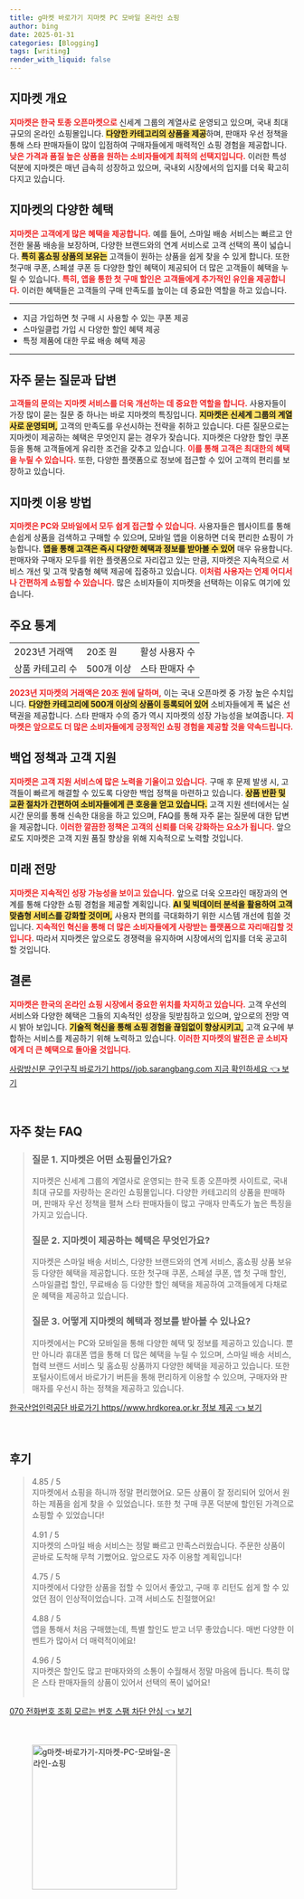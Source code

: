 ```yaml
---
title: g마켓 바로가기 지마켓 PC 모바일 온라인 쇼핑
author: bing
date: 2025-01-31
categories: [Blogging]
tags: [writing]
render_with_liquid: false
---
```



<h2 id='지마켓 개요'>지마켓 개요</h2>

<p><b><span style="color: #ee2323;">지마켓은 한국 토종 오픈마켓으로</span></b> 신세계 그룹의 계열사로 운영되고 있으며, 국내 최대 규모의 온라인 쇼핑몰입니다. <b><span style="background-color: #ffe066;">다양한 카테고리의 상품을 제공</span></b>하며, 판매자 우선 정책을 통해 스타 판매자들이 많이 입점하여 구매자들에게 매력적인 쇼핑 경험을 제공합니다. <b><span style="color: #ee2323;">낮은 가격과 품질 높은 상품을 원하는 소비자들에게 최적의 선택지입니다.</span></b> 이러한 특성 덕분에 지마켓은 매년 급속히 성장하고 있으며, 국내외 시장에서의 입지를 더욱 확고히 다지고 있습니다.</p>

<h2 id='지마켓의 다양한 혜택'>지마켓의 다양한 혜택</h2>

<p><b><span style="color: #ee2323;">지마켓은 고객에게 많은 혜택을 제공합니다.</span></b> 예를 들어, 스마일 배송 서비스는 빠르고 안전한 물품 배송을 보장하며, 다양한 브랜드와의 연계 서비스로 고객 선택의 폭이 넓습니다. <b><span style="background-color: #ffe066;">특히 홈쇼핑 상품의 보유는</span></b> 고객들이 원하는 상품을 쉽게 찾을 수 있게 합니다. 또한 첫구매 쿠폰, 스페셜 쿠폰 등 다양한 할인 혜택이 제공되어 더 많은 고객들이 혜택을 누릴 수 있습니다. <b><span style="color: #ee2323;">특히, 앱을 통한 첫 구매 할인은 고객들에게 추가적인 유인을 제공합니다.</span></b> 이러한 혜택들은 고객들의 구매 만족도를 높이는 데 중요한 역할을 하고 있습니다.</p>

<hr />

<ul>
    <li>지금 가입하면 첫 구매 시 사용할 수 있는 쿠폰 제공</li>
    <li>스마일클럽 가입 시 다양한 할인 혜택 제공</li>
    <li>특정 제품에 대한 무료 배송 혜택 제공</li>
</ul>

<hr />

<h2 id='자주 묻는 질문과 답변'>자주 묻는 질문과 답변</h2>

<p><b><span style="color: #ee2323;">고객들의 문의는 지마켓 서비스를 더욱 개선하는 데 중요한 역할을 합니다.</span></b> 사용자들이 가장 많이 묻는 질문 중 하나는 바로 지마켓의 특징입니다. <b><span style="background-color: #ffe066;">지마켓은 신세계 그룹의 계열사로 운영되며,</span></b> 고객의 만족도를 우선시하는 전략을 취하고 있습니다. 다른 질문으로는 지마켓이 제공하는 혜택은 무엇인지 묻는 경우가 잦습니다. 지마켓은 다양한 할인 쿠폰 등을 통해 고객들에게 유리한 조건을 갖추고 있습니다. <b><span style="color: #ee2323;">이를 통해 고객은 최대한의 혜택을 누릴 수 있습니다.</span></b> 또한, 다양한 플랫폼으로 정보에 접근할 수 있어 고객의 편리를 보장하고 있습니다.</p>

<h2 id='지마켓 이용 방법'>지마켓 이용 방법</h2>

<p><b><span style="color: #ee2323;">지마켓은 PC와 모바일에서 모두 쉽게 접근할 수 있습니다.</span></b> 사용자들은 웹사이트를 통해 손쉽게 상품을 검색하고 구매할 수 있으며, 모바일 앱을 이용하면 더욱 편리한 쇼핑이 가능합니다. <b><span style="background-color: #ffe066;">앱을 통해 고객은 즉시 다양한 혜택과 정보를 받아볼 수 있어</span></b> 매우 유용합니다. 판매자와 구매자 모두를 위한 플랫폼으로 자리잡고 있는 만큼, 지마켓은 지속적으로 서비스 개선 및 고객 맞춤형 혜택 제공에 집중하고 있습니다. <b><span style="color: #ee2323;">이처럼 사용자는 언제 어디서나 간편하게 쇼핑할 수 있습니다.</span></b> 많은 소비자들이 지마켓을 선택하는 이유도 여기에 있습니다.</p>

<h2 id='주요 통계'>주요 통계</h2>

<table>
    <tr>
        <td>2023년 거래액</td>
        <td>20조 원</td>
        <td>활성 사용자 수</td>
    </tr>
    <tr>
        <td>상품 카테고리 수</td>
        <td>500개 이상</td>
        <td>스타 판매자 수</td>
    </tr>
</table>

<p><b><span style="color: #ee2323;">2023년 지마켓의 거래액은 20조 원에 달하며,</span></b> 이는 국내 오픈마켓 중 가장 높은 수치입니다. <b><span style="background-color: #ffe066;">다양한 카테고리에 500개 이상의 상품이 등록되어 있어</span></b> 소비자들에게 폭 넓은 선택권을 제공합니다. 스타 판매자 수의 증가 역시 지마켓의 성장 가능성을 보여줍니다. <b><span style="color: #ee2323;">지마켓은 앞으로도 더 많은 소비자들에게 긍정적인 쇼핑 경험을 제공할 것을 약속드립니다.</span></b></p>

<h2 id='백업 정책과 고객 지원'>백업 정책과 고객 지원</h2>

<p><b><span style="color: #ee2323;">지마켓은 고객 지원 서비스에 많은 노력을 기울이고 있습니다.</span></b> 구매 후 문제 발생 시, 고객들이 빠르게 해결할 수 있도록 다양한 백업 정책을 마련하고 있습니다. <b><span style="background-color: #ffe066;">상품 반환 및 교환 절차가 간편하여 소비자들에게 큰 호응을 얻고 있습니다.</span></b> 고객 지원 센터에서는 실시간 문의를 통해 신속한 대응을 하고 있으며, FAQ를 통해 자주 묻는 질문에 대한 답변을 제공합니다. <b><span style="color: #ee2323;">이러한 깔끔한 정책은 고객의 신뢰를 더욱 강화하는 요소가 됩니다.</span></b> 앞으로도 지마켓은 고객 지원 품질 향상을 위해 지속적으로 노력할 것입니다.</p>

<h2 id='미래 전망'>미래 전망</h2>

<p><b><span style="color: #ee2323;">지마켓은 지속적인 성장 가능성을 보이고 있습니다.</span></b> 앞으로 더욱 오프라인 매장과의 연계를 통해 다양한 쇼핑 경험을 제공할 계획입니다. <b><span style="background-color: #ffe066;">AI 및 빅데이터 분석을 활용하여 고객 맞춤형 서비스를 강화할 것이며,</span></b> 사용자 편의를 극대화하기 위한 시스템 개선에 힘쓸 것입니다. <b><span style="color: #ee2323;">지속적인 혁신을 통해 더 많은 소비자들에게 사랑받는 플랫폼으로 자리매김할 것입니다.</span></b> 따라서 지마켓은 앞으로도 경쟁력을 유지하며 시장에서의 입지를 더욱 공고히 할 것입니다.</p>

<h2 id='결론'>결론</h2>

<p><b><span style="color: #ee2323;">지마켓은 한국의 온라인 쇼핑 시장에서 중요한 위치를 차지하고 있습니다.</span></b> 고객 우선의 서비스와 다양한 혜택은 그들의 지속적인 성장을 뒷받침하고 있으며, 앞으로의 전망 역시 밝아 보입니다. <b><span style="background-color: #ffe066;">기술적 혁신을 통해 쇼핑 경험을 끊임없이 향상시키고,</span></b> 고객 요구에 부합하는 서비스를 제공하기 위해 노력하고 있습니다. <b><span style="color: #ee2323;">이러한 지마켓의 발전은 곧 소비자에게 더 큰 혜택으로 돌아올 것입니다.</span></b></p>


<p><a class="click-button" title="사랑방신문 구인구직 바로가기 https//job.sarangbang.com 지금 확인하세요" href="https://aptwhite.github.io/posts/%EC%82%AC%EB%9E%91%EB%B0%A9%EC%8B%A0%EB%AC%B8-%EA%B5%AC%EC%9D%B8%EA%B5%AC%EC%A7%81-%EB%B0%94%EB%A1%9C%EA%B0%80%EA%B8%B0-httpsjob.sarangbang.com-%EC%A7%80%EA%B8%88-%ED%99%95%EC%9D%B8%ED%95%98%EC%84%B8%EC%9A%94/" rel="dofollow">사랑방신문 구인구직 바로가기 https//job.sarangbang.com 지금 확인하세요 👈 보기</a></p><br>
<h2 id='자주_찾는_FAQ'>자주 찾는 FAQ</h2>
<div itemscope="" itemtype="https://schema.org/FAQPage"> 
<blockquote> 
<div itemscope="" itemprop="mainEntity" itemtype="https://schema.org/Question"> 
<h3 itemprop="name">질문 1. 지마켓은 어떤 쇼핑몰인가요?</h3> 
<div itemscope="" itemprop="acceptedAnswer" itemtype="https://schema.org/Answer"> 
<span itemprop="text"> 
<p>지마켓은 신세계 그룹의 계열사로 운영되는 한국 토종 오픈마켓 사이트로, 국내 최대 규모를 자랑하는 온라인 쇼핑몰입니다. 다양한 카테고리의 상품을 판매하며, 판매자 우선 정책을 펼쳐 스타 판매자들이 많고 구매자 만족도가 높은 특징을 가지고 있습니다.</p> 
</span> 
</div> 
</div> 
<div itemscope="" itemprop="mainEntity" itemtype="https://schema.org/Question"> 
<h3 itemprop="name">질문 2. 지마켓이 제공하는 혜택은 무엇인가요?</h3> 
<div itemscope="" itemprop="acceptedAnswer" itemtype="https://schema.org/Answer"> 
<span itemprop="text"> 
<p>지마켓은 스마일 배송 서비스, 다양한 브랜드와의 연계 서비스, 홈쇼핑 상품 보유 등 다양한 혜택을 제공합니다. 또한 첫구매 쿠폰, 스페셜 쿠폰, 앱 첫 구매 할인, 스마일클럽 할인, 무료배송 등 다양한 할인 혜택을 제공하여 고객들에게 다채로운 혜택을 제공하고 있습니다.</p> 
</span> 
</div> 
</div> 
<div itemscope="" itemprop="mainEntity" itemtype="https://schema.org/Question"> 
<h3 itemprop="name">질문 3. 어떻게 지마켓의 혜택과 정보를 받아볼 수 있나요?</h3> 
<div itemscope="" itemprop="acceptedAnswer" itemtype="https://schema.org/Answer"> 
<span itemprop="text"> 
<p>지마켓에서는 PC와 모바일을 통해 다양한 혜택 및 정보를 제공하고 있습니다. 뿐만 아니라 휴대폰 앱을 통해 더 많은 혜택을 누릴 수 있으며, 스마일 배송 서비스, 협력 브랜드 서비스 및 홈쇼핑 상품까지 다양한 혜택을 제공하고 있습니다. 또한 포털사이트에서 바로가기 버튼을 통해 편리하게 이용할 수 있으며, 구매자와 판매자를 우선시 하는 정책을 제공하고 있습니다.</p> 
</span> 
</div> 
</div> 
</blockquote> 
</div>
<p><a class="click-button" title="한국산업인력공단 바로가기 https//www.hrdkorea.or.kr 정보 제공" href="https://aptwhite.github.io/posts/%ED%95%9C%EA%B5%AD%EC%82%B0%EC%97%85%EC%9D%B8%EB%A0%A5%EA%B3%B5%EB%8B%A8-%EB%B0%94%EB%A1%9C%EA%B0%80%EA%B8%B0-httpswww.hrdkorea.or.kr-%EC%A0%95%EB%B3%B4-%EC%A0%9C%EA%B3%B5/" rel="dofollow">한국산업인력공단 바로가기 https//www.hrdkorea.or.kr 정보 제공 👈 보기</a></p><br>
<h2 id='후기'>후기</h2>
<div itemscope itemtype="https://schema.org/Product">
  <blockquote>
  <div itemprop="review" itemscope itemtype="https://schema.org/Review">
      <div itemprop="reviewRating" itemscope itemtype="https://schema.org/Rating"> <span itemprop="ratingValue">4.85</span> / <span itemprop="bestRating">5</span> </div>
      <span itemprop="reviewBody">지마켓에서 쇼핑을 하니까 정말 편리했어요. 모든 상품이 잘 정리되어 있어서 원하는 제품을 쉽게 찾을 수 있었습니다. 또한 첫 구매 쿠폰 덕분에 할인된 가격으로 쇼핑할 수 있었습니다!</span>
  </div>
  <br>
  <div itemprop="review" itemscope itemtype="https://schema.org/Review">
      <div itemprop="reviewRating" itemscope itemtype="https://schema.org/Rating"> <span itemprop="ratingValue">4.91</span> / <span itemprop="bestRating">5</span> </div>
      <span itemprop="reviewBody">지마켓의 스마일 배송 서비스는 정말 빠르고 만족스러웠습니다. 주문한 상품이 곧바로 도착해 무척 기뻤어요. 앞으로도 자주 이용할 계획입니다!</span>
  </div>
  <br>
  <div itemprop="review" itemscope itemtype="https://schema.org/Review">
      <div itemprop="reviewRating" itemscope itemtype="https://schema.org/Rating"> <span itemprop="ratingValue">4.75</span> / <span itemprop="bestRating">5</span> </div>
      <span itemprop="reviewBody">지마켓에서 다양한 상품을 접할 수 있어서 좋았고, 구매 후 리턴도 쉽게 할 수 있었던 점이 인상적이었습니다. 고객 서비스도 친절했어요!</span>
  </div>
  <br>
  <div itemprop="review" itemscope itemtype="https://schema.org/Review">
      <div itemprop="reviewRating" itemscope itemtype="https://schema.org/Rating"> <span itemprop="ratingValue">4.88</span> / <span itemprop="bestRating">5</span> </div>
      <span itemprop="reviewBody">앱을 통해서 처음 구매했는데, 특별 할인도 받고 너무 좋았습니다. 매번 다양한 이벤트가 많아서 더 매력적이에요!</span>
  </div>
  <br>
  <div itemprop="review" itemscope itemtype="https://schema.org/Review">
      <div itemprop="reviewRating" itemscope itemtype="https://schema.org/Rating"> <span itemprop="ratingValue">4.96</span> / <span itemprop="bestRating">5</span> </div>
      <span itemprop="reviewBody">지마켓은 할인도 많고 판매자와의 소통이 수월해서 정말 마음에 듭니다. 특히 많은 스타 판매자들의 상품이 있어서 선택의 폭이 넓어요!</span>
  </div>
  <br>
  </blockquote>
</div>
<p><a class="click-button" title="070 전화번호 조회 모르는 번호 스팸 차단 안심" href="https://aptwhite.github.io/posts/070-%EC%A0%84%ED%99%94%EB%B2%88%ED%98%B8-%EC%A1%B0%ED%9A%8C-%EB%AA%A8%EB%A5%B4%EB%8A%94-%EB%B2%88%ED%98%B8-%EC%8A%A4%ED%8C%B8-%EC%B0%A8%EB%8B%A8-%EC%95%88%EC%8B%AC/" rel="dofollow">070 전화번호 조회 모르는 번호 스팸 차단 안심 👈 보기</a></p><br>
<figure class="image"><img src="https://aptwhite.github.io/assets/img/thumbnail/g마켓-바로가기-지마켓-PC-모바일-온라인-쇼핑.webp" alt="g마켓-바로가기-지마켓-PC-모바일-온라인-쇼핑" width="256" height="256"></figure>